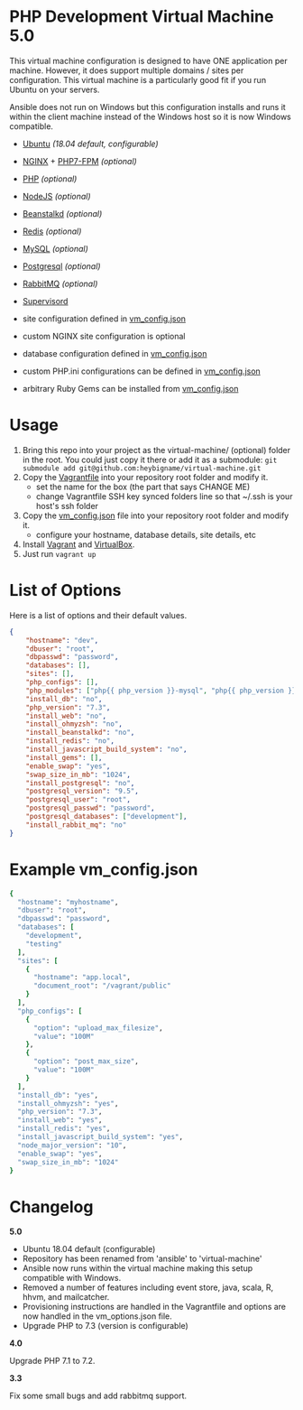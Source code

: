 PHP Development Virtual Machine 5.0
===============

This virtual machine configuration is designed to have ONE application per machine. However, it does support multiple domains / sites per configuration. This virtual machine is a particularly good fit if you run Ubuntu on your servers.

Ansible does not run on Windows but this configuration installs and runs it within the client machine instead of the Windows host so it is now Windows compatible.

- [Ubuntu](http://www.ubuntu.com/) _(18.04 default, configurable)_ 
- [NGINX](http://nginx.org/) + [PHP7-FPM](http://php-fpm.org/) _(optional)_
- [PHP](http://php.net/) _(optional)_
- [NodeJS](http://nodejs.org/) _(optional)_
- [Beanstalkd](http://kr.github.io/beanstalkd/) _(optional)_
- [Redis](http://redis.io) _(optional)_
- [MySQL](https://mysql.com) _(optional)_
- [Postgresql](https://www.postgresql.org/) _(optional)_
- [RabbitMQ](https://www.rabbitmq.com/) _(optional)_
- [Supervisord](http://supervisord.org/) 

- site configuration defined in [vm_config.json](https://github.com/heybigname/virtual-machine/blob/master/vm_config.json)
- custom NGINX site configuration is optional
- database configuration defined in [vm_config.json](https://github.com/heybigname/virtual-machine/blob/master/vm_config.json)
- custom PHP.ini configurations can be defined in [vm_config.json](https://github.com/heybigname/virtual-machine/blob/master/vm_config.json)
- arbitrary Ruby Gems can be installed from [vm_config.json](https://github.com/heybigname/virtual-machine/blob/master/vm_config.json)

# Usage

1. Bring this repo into your project as the virtual-machine/ (optional) folder in the root. You could just copy it there or add it as a submodule: `git submodule add git@github.com:heybigname/virtual-machine.git`
2. Copy the [Vagrantfile](https://github.com/heybigname/virtual-machine/blob/master/Vagrantfile) into your repository root folder and modify it.
    - set the name for the box (the part that says CHANGE ME)
    - change Vagrantfile SSH key synced folders line so that ~/.ssh is your host's ssh folder
3. Copy the [vm_config.json](https://github.com/heybigname/virtual-machine/blob/master/vm_config.json) file into your repository root folder and modify it.
    - configure your hostname, database details, site details, etc
4. Install [Vagrant](http://vagrantup.com) and [VirtualBox](https://www.virtualbox.org/).
5. Just run `vagrant up`

# List of Options

Here is a list of options and their default values.

```json
{
    "hostname": "dev",
    "dbuser": "root",
    "dbpasswd": "password",
    "databases": [],
    "sites": [],
    "php_configs": [],
    "php_modules": ["php{{ php_version }}-mysql", "php{{ php_version }}-gd", "php-apcu", "php{{ php_version }}-curl", "php{{ php_version }}-intl", "php-memcached"],
    "install_db": "no",
    "php_version": "7.3",
    "install_web": "no",
    "install_ohmyzsh": "no",
    "install_beanstalkd": "no",
    "install_redis": "no",
    "install_javascript_build_system": "no",
    "install_gems": [],
    "enable_swap": "yes",
    "swap_size_in_mb": "1024",
    "install_postgresql": "no",
    "postgresql_version": "9.5",
    "postgresql_user": "root",
    "postgresql_passwd": "password",
    "postgresql_databases": ["development"],
    "install_rabbit_mq": "no"
}
```

# Example vm_config.json

```ruby
{
  "hostname": "myhostname",
  "dbuser": "root",
  "dbpasswd": "password",
  "databases": [
    "development",
    "testing"
  ],
  "sites": [
    {
      "hostname": "app.local",
      "document_root": "/vagrant/public"
    }
  ],
  "php_configs": [
    {
      "option": "upload_max_filesize",
      "value": "100M"
    },
    {
      "option": "post_max_size",
      "value": "100M"
    }
  ],
  "install_db": "yes",
  "install_ohmyzsh": "yes",
  "php_version": "7.3",
  "install_web": "yes",
  "install_redis": "yes",
  "install_javascript_build_system": "yes",
  "node_major_version": "10",
  "enable_swap": "yes",
  "swap_size_in_mb": "1024"
}
```

Changelog
=========

**5.0**

- Ubuntu 18.04 default (configurable)
- Repository has been renamed from 'ansible' to 'virtual-machine'
- Ansible now runs within the virtual machine making this setup compatible with Windows.
- Removed a number of features including event store, java, scala, R, hhvm, and mailcatcher.
- Provisioning instructions are handled in the Vagrantfile and options are now handled in the vm_options.json file.
- Upgrade PHP to 7.3 (version is configurable)

**4.0**

Upgrade PHP 7.1 to 7.2.

**3.3**

Fix some small bugs and add rabbitmq support.
